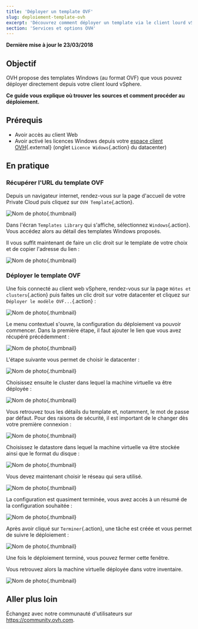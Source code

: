 ```yaml
---
title: 'Déployer un template OVF'
slug: deploiement-template-ovh
excerpt: 'Découvrez comment déployer un template via le client lourd vSphere'
section: 'Services et options OVH'
---
```


**Dernière mise à jour le 23/03/2018**

## Objectif

OVH propose des templates Windows (au format OVF) que vous pouvez déployer directement depuis votre client lourd vSphere.

**Ce guide vous explique où trouver les sources et comment procéder au déploiement.**

## Prérequis

- Avoir accès au client Web
- Avoir activé les licences Windows depuis votre [espace client OVH](https://www.ovh.com/auth/?action=gotomanager){.external} (onglet `Licence Widows`{.action} du datacenter) 


## En pratique

### Récupérer l'URL du template OVF

Depuis un navigateur internet, rendez-vous sur la page d'accueil de votre Private Cloud puis cliquez sur `OVH Template`{.action}.

![Nom de photo](images/gatewayssl.png){.thumbnail}

Dans l'écran `Templates Library` qui s'affiche, sélectionnez `Windows`{.action}. Vous accédez alors au détail des templates Windows proposés.

Il vous suffit maintenant de faire un clic droit sur le template de votre choix et de copier l'adresse du lien :

![Nom de photo](images/copylink.png){.thumbnail}


### Déployer le template OVF

Une fois connecté au client web vSphere, rendez-vous sur la page `Hôtes et clusters`{.action} puis faites un clic droit sur votre datacenter et cliquez sur `Déployer le modèle OVF...`{.action} :

![Nom de photo](images/selectdeploy.png){.thumbnail}

Le menu contextuel s'ouvre, la configuration du déploiement va pouvoir commencer. Dans la première étape, il faut ajouter le lien que vous avez récupéré précédemment :

![Nom de photo](images/puturl.png){.thumbnail}

L'étape suivante vous permet de choisir le datacenter :

![Nom de photo](images/selectdatacenter.png){.thumbnail}

Choisissez ensuite le cluster dans lequel la machine virtuelle va être déployée :

![Nom de photo](images/selectcluster.png){.thumbnail}

Vous retrouvez tous les détails du template et, notamment, le mot de passe par défaut. Pour des raisons de sécurité, il est important de le changer dès votre première connexion :

![Nom de photo](images/detailstemplate.png){.thumbnail}

Choisissez le datastore dans lequel la machine virtuelle va être stockée ainsi que le format du disque :

![Nom de photo](images/selectdatastore.png){.thumbnail}

Vous devez maintenant choisir le réseau qui sera utilisé.

![Nom de photo](images/selectnetwork.png){.thumbnail}

La configuration est quasiment terminée, vous avez accès à un résumé de la configuration souhaitée :

![Nom de photo](images/resume.png){.thumbnail}

Après avoir cliqué sur `Terminer`{.action}, une tâche est créée et vous permet de suivre le déploiement :

![Nom de photo](images/startdeploy.png){.thumbnail}

Une fois le déploiement terminé, vous pouvez fermer cette fenêtre.

Vous retrouvez alors la machine virtuelle déployée dans votre inventaire.

![Nom de photo](images/inventory.png){.thumbnail}


## Aller plus loin

Échangez avec notre communauté d'utilisateurs sur <https://community.ovh.com>.